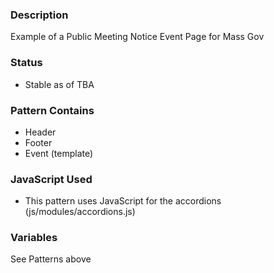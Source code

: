 ### Description
Example of a Public Meeting Notice Event Page for Mass Gov

### Status
* Stable as of TBA

### Pattern Contains
* Header
* Footer
* Event (template)

### JavaScript Used
* This pattern uses JavaScript for the accordions (js/modules/accordions.js)

### Variables
See Patterns above
